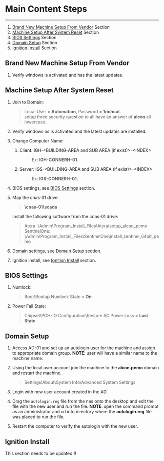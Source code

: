 # Main Content Steps
___
1. [Brand New Machine Setup From Vendor](#brand-new-machine-setup-from-vendor) Section
2. [Machine Setup After System Reset](#machine-setup-after-system-reset) Section
3. [BIOS Settings](#bios-settings) Section
4. [Domain Setup](#domain-setup) Section
5. [Ignition Install](#ignition-install) Section

## Brand New Machine Setup From Vendor
1. Verify windows is activated and has the latest updates.

## Machine Setup After System Reset
1. Join to Domain:  
   > Local User = **Automation**, Password = **1richcat**.  
   > setup three security question to all have an answer of **alcon** all lowercase.  
2. Verify windows os is activated and the latest updates are installed.  
3. Change Computer Name:  
   1. Client: IGH-\<BUILDING-AREA and SUB AREA (if exist)\>-\<INDEX\>  
      > Ex: **IGH-CONNERH-01.**  
   2. Server: IGS-\<BUILDING-AREA and SUB AREA (if exist)\>-\<INDEX\>  
      > Ex: **IGS-CONNERH-01.**  
4. BIOS settings, see [BIOS Settings](#bios-settings) section.  
5. Map the cnas-01 drive:
    > **\\cnas-01\scada**  
   
   Install the following software from the cnas-01 drive:  
   
   > Atera: \Admin\Program_Install_Files\Atera\setup_alcon_pemo  
   > SentinelOne: \Admin\Program_Install_Files\SentinelOne\install_sentinel_64bit_pemo  

6. Domain settings, see [Domain Setup](#domain-setup) section.  
7. Ignition install, see [Ignition Install](#ignition-install) section.  

## BIOS Settings
1. Numlock:

   > Boot\Bootup Numlock State = **On**

2. Power Fail State:

   > Chipset\PCH-IO Configuration\Restore AC Power Loss = **Last State**

## Domain Setup
1. Access AD-01 and set up an autologin user for the machine and assign to appropriate domain group. 
   **NOTE**: user will have a similar name to the machine name.
2. Using the local user account join the machine to the **alcon.pemo** domain and restart the machine.  

   > Settings\About\System Info\Advanced System Settings

3. Login with new user account created in the AD.
4. Drag the `autologin.reg` file from the nas onto the desktop and edit the file with the new user and run the file.
   **NOTE**: open the command prompt as an administrator and cd into directory
   where the **autologin.reg** file was placed to run the file.  
5. Restart the computer to verify the autologin with the new user.

## Ignition Install
This section needs to be updated!!!


